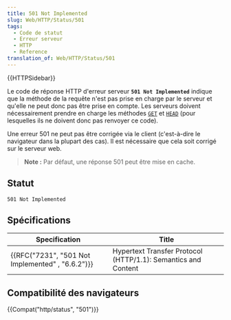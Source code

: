 ```yaml
---
title: 501 Not Implemented
slug: Web/HTTP/Status/501
tags:
  - Code de statut
  - Erreur serveur
  - HTTP
  - Reference
translation_of: Web/HTTP/Status/501
---
```

{{HTTPSidebar}}

Le code de réponse HTTP d'erreur serveur **`501 Not Implemented`** indique que la méthode de la requête n'est pas prise en charge par le serveur et qu'elle ne peut donc pas être prise en compte. Les serveurs doivent nécessairement prendre en charge les méthodes [`GET`](/fr/docs/Web/HTTP/Methods/GET) et [`HEAD`](/fr/docs/Web/HTTP/Methods/HEAD) (pour lesquelles ils ne doivent donc pas renvoyer ce code).

Une erreur 501 ne peut pas être corrigée via le client (c'est-à-dire le navigateur dans la plupart des cas). Il est nécessaire que cela soit corrigé sur le serveur web.

> **Note :** Par défaut, une réponse 501 peut être mise en cache.

## Statut

    501 Not Implemented

## Spécifications

| Specification                                                    | Title                                                         |
| ---------------------------------------------------------------- | ------------------------------------------------------------- |
| {{RFC("7231", "501 Not Implemented" , "6.6.2")}} | Hypertext Transfer Protocol (HTTP/1.1): Semantics and Content |

## Compatibilité des navigateurs

{{Compat("http/status", "501")}}

